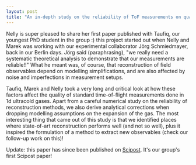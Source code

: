 ```yaml
---
layout: post
title: "An in-depth study on the reliability of ToF measurements on quantum field simulators"
---
```


Nelly is super pleased to share her first paper published with Taufiq, our youngest PhD student in the group :) this project started out when Nelly and Marek was working with our experimental collaborator Jörg Schmiedmayer, back in our Berlin days. Jörg said (paraphrasing), "we really need a systematic theoretical analysis to demonstrate that our measurements are reliable!!" What he meant was, of course, that reconstruction of field observables depend on modelling simplifications, and are also affected by noise and imperfections in measurement setups. 

Taufiq, Marek and Nelly took a very long and critical look at how these factors affect the quality of standard time-of-flight measurements done in 1d ultracold gases. Apart from a careful numerical study on the reliability of reconstruction methods, we also derive analytical corrections when dropping modelling assumptions on the expansion of the gas. The most interesting thing that came out of this study is that we identified places where state-of-art reconstruction performs well (and not so well), plus it inspired the formulation of a method to extract new observables (check our follow-up work on this)!

Update: this paper has since been published on [Scipost](https://scipost.org/10.21468/SciPostPhys.18.2.065). It's our group's first Scipost paper! 
